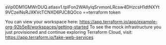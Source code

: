 sVp0DM1GMWrDUQ.atlasv1.tplFon2WAIIylqSrvmonLRcsw4DHzcsH1dtNXYt9VCzelNsRJXKVcTCNXD6PJC8QOco ==terraform token

You can view your workspace here:
    https://app.terraform.io/app/example-org-92b5e8/workspaces/getting-started
To see the mock infrastructure you just provisioned and continue exploring
Terraform Cloud, visit:
https://app.terraform.io/fake-web-services